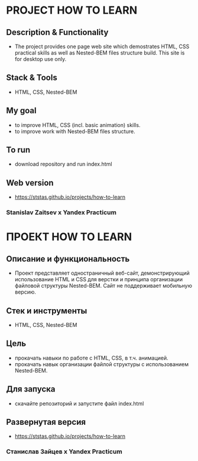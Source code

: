 # PROJECT HOW TO LEARN

## Description & Functionality
* The project provides one page web site which demostrates HTML, CSS practical skills as well as Nested-BEM files structure build. This site is for desktop use only.

## Stack & Tools
* HTML, CSS, Nested-BEM

## My goal
* to improve HTML, CSS (incl. basic animation) skills.
* to improve work with Nested-BEM files structure.

## To run
* download repository and run index.html

## Web version
* https://ststas.github.io/projects/how-to-learn

### Stanislav Zaitsev х Yandex Practicum


# ПРОЕКТ HOW TO LEARN

## Описание и функциональность
* Проект представляет одностраничный веб-сайт, демонстрирующий использование HTML и CSS для верстки и принципа организации файловой структуры Nested-BEM. Сайт не поддерживает мобильную версию.

## Стек и инструменты
* HTML, CSS, Nested-BEM

## Цель
* прокачать навыки по работе с HTML, CSS, в т.ч. анимацией.
* прокачать навык организации файлой структуры с использованием Nested-BEM.

## Для запуска
* скачайте репозиторий и запустите файл index.html

## Развернутая версия
* https://ststas.github.io/projects/how-to-learn

### Станислав Зайцев х Yandex Practicum
